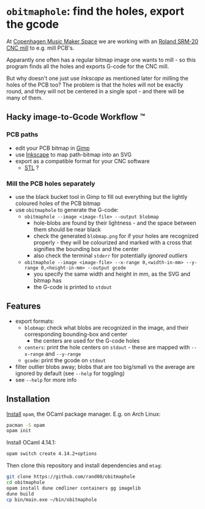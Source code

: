 # `obitmaphole`: find the holes, export the gcode 

At [Copenhagen Music Maker Space](https://musicmakerspace.dk/) we are working with an
[Roland SRM-20 CNC mill](https://musicmakerspace.dk/wiki/doku.php?id=cnc) to e.g.
mill PCB's.

Apparantly one often has a regular bitmap image one wants to mill - so this program finds all the
holes and exports G-code for the CNC mill.

But why doesn't one just use *Inkscape* as mentioned later for milling the holes of the PCB too?
The problem is that the holes will not be exactly round, and they will not be centered in a single
spot - and there will be many of them.

## Hacky image-to-Gcode Workflow &trade;

### PCB paths 
* edit your PCB bitmap in [Gimp](https://www.gimp.org/downloads/)
* use [Inkscape](https://inkscape.org/) to map path-bitmap into an SVG
* export as a compatible format for your CNC software
  * [STL](https://en.wikipedia.org/wiki/STL_(file_format)) ?  

### Mill the PCB holes separately 
* use the black bucket tool in Gimp to fill out everything but the lightly coloured holes of the PCB bitmap
* use `obitmaphole` to generate the G-code:
  * `obitmaphole --image <image-file> --output blobmap`
    * hole-blobs are found by their lightness - and the space between them should be near black
    * check the generated `blobmap.png` for if your holes are recognized properly - they will be colourized and marked with a cross that signifies the bounding box and the center
    * also check the terminal `stderr` for potentially *ignored outliers*
  * `obitmaphole --image <image-file> --x-range 0,<width-in-mm> --y-range 0,<height-in-mm> --output gcode`
    * you specify the same width and height in mm, as the SVG and bitmap has
    * the G-code is printed to `stdout`

## Features

* export formats:
  * `blobmap`: check what blobs are recognized in the image, and their corresponding bounding-box and center
    * the centers are used for the G-code holes
  * `centers`: print the hole centers on `stdout` - these are mapped with `--x-range` and `--y-range`
  * `gcode`: print the gcode on `stdout` 
* filter outlier blobs away; blobs that are too big/small vs the average are ignored by default (see `--help` for toggling)
* see `--help` for more info

## Installation

[Install](https://opam.ocaml.org/doc/Install.html) `opam`, the OCaml package manager.
E.g. on Arch Linux:
```bash
pacman -S opam
opam init
```

Install OCaml 4.14.1:
```bash
opam switch create 4.14.2+options
```

Then clone this repository and install dependencies and `mtag`:
```bash
git clone https://github.com/rand00/obitmaphole
cd obitmaphole
opam install dune cmdliner containers gg imagelib 
dune build
cp bin/main.exe ~/bin/obitmaphole
```



